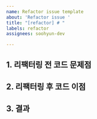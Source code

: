```yaml
---
name: Refactor issue template
about: 'Refactor issue '
title: "[refactor] # "
labels: refactor
assignees: soohyun-dev

---
```


## 1. 리팩터링 전 코드 문제점

## 2. 리팩터링 후 코드 이점

## 3. 결과

